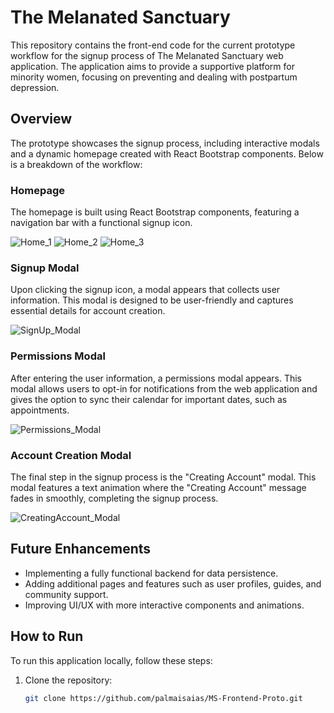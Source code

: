# The Melanated Sanctuary

This repository contains the front-end code for the current prototype workflow for the signup process of The Melanated Sanctuary web application. The application aims to provide a supportive platform for minority women, focusing on preventing and dealing with postpartum depression.

## Overview

The prototype showcases the signup process, including interactive modals and a dynamic homepage created with React Bootstrap components. Below is a breakdown of the workflow:

### Homepage

The homepage is built using React Bootstrap components, featuring a navigation bar with a functional signup icon.

![Home_1](https://github.com/user-attachments/assets/bfc16d49-8dde-4f52-9e2d-37279bab7a03)
![Home_2](https://github.com/user-attachments/assets/e24bd61c-980e-49b9-98fc-5c4bf323fc45)
![Home_3](https://github.com/user-attachments/assets/30b5f553-2bb8-4f47-8772-265d94c4dce4)


### Signup Modal

Upon clicking the signup icon, a modal appears that collects user information. This modal is designed to be user-friendly and captures essential details for account creation.

![SignUp_Modal](https://github.com/user-attachments/assets/ea63984a-835d-466a-99f1-16e639d12d41)

### Permissions Modal

After entering the user information, a permissions modal appears. This modal allows users to opt-in for notifications from the web application and gives the option to sync their calendar for important dates, such as appointments.

![Permissions_Modal](https://github.com/user-attachments/assets/f55b96cb-e991-4392-b233-050ce1fef536)

### Account Creation Modal

The final step in the signup process is the "Creating Account" modal. This modal features a text animation where the "Creating Account" message fades in smoothly, completing the signup process.

![CreatingAccount_Modal](https://github.com/user-attachments/assets/b051d0c3-c352-4390-9a35-0be38235bc03)

## Future Enhancements

- Implementing a fully functional backend for data persistence.
- Adding additional pages and features such as user profiles, guides, and community support.
- Improving UI/UX with more interactive components and animations.

## How to Run

To run this application locally, follow these steps:

1. Clone the repository:
   ```bash
   git clone https://github.com/palmaisaias/MS-Frontend-Proto.git
